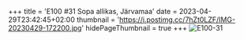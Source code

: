 +++
title = 'E100 #31 Sopa allikas, Järvamaa'
date = 2023-04-29T23:42:45+02:00
thumbnail = 'https://i.postimg.cc/7hZt0LZF/IMG-20230429-172200.jpg'
hidePageThumbnail = true
+++
![E100-31](https://i.postimg.cc/7hZt0LZF/IMG-20230429-172200.jpg)